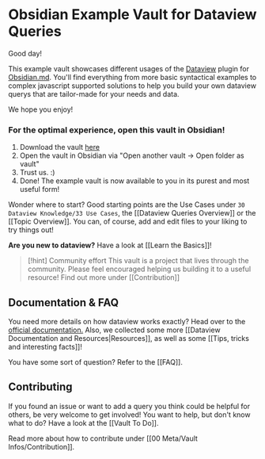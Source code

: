 # Obsidian Example Vault for Dataview Queries

Good day!

This example vault showcases different usages of the [Dataview](https://blacksmithgu.github.io/obsidian-dataview/) plugin for [Obsidian.md](https://obsidian.md/). You'll find everything from more basic syntactical examples to complex javascript supported solutions to help you build your own dataview querys that are tailor-made for your needs and data.

We hope you enjoy!

### **For the optimal experience, open this vault in Obsidian!**

1. Download the vault [here](https://github.com/s-blu/obsidian_dataview_example_vault/archive/refs/heads/master.zip)
3. Open the vault in Obsidian via "Open another vault -> Open folder as vault"
4. Trust us. :) 
5. Done! The example vault is now available to you in its purest and most useful form!

Wonder where to start? Good starting points are the Use Cases under `30 Dataview Knowledge/33 Use Cases`, the [[Dataview Queries Overview]] or the [[Topic Overview]]. You can, of course, add and edit files to your liking to try things out!

**Are you new to dataview?** Have a look at [[Learn the Basics]]!

> [!hint] Community effort
> This vault is a project that lives through the community. Please feel encouraged helping us building it to a useful resource! Find out more under [[Contribution]]

## Documentation & FAQ

You need more details on how dataview works exactly? Head over to the [official documentation.](https://blacksmithgu.github.io/obsidian-dataview/)
Also, we collected some more [[Dataview Documentation and Resources|Resources]], as well as some [[Tips, tricks and interesting facts]]!

You have some sort of question? Refer to the [[FAQ]].

## Contributing

If you found an issue or want to add a query you think could be helpful for others, be very welcome to get involved! You want to help, but don't know what to do? Have a look at the [[Vault To Do]].

Read more about how to contribute under [[00 Meta/Vault Infos/Contribution]].
